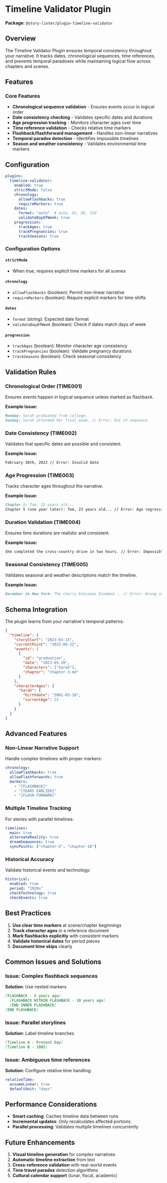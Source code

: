 # Timeline Validator Plugin

**Package**: `@story-linter/plugin-timeline-validator`

## Overview

The Timeline Validator Plugin ensures temporal consistency throughout your narrative. It tracks dates, chronological sequences, time references, and prevents temporal paradoxes while maintaining logical flow across chapters and scenes.

## Features

### Core Features
- **Chronological sequence validation** - Ensures events occur in logical order
- **Date consistency checking** - Validates specific dates and durations
- **Age progression tracking** - Monitors character ages over time
- **Time reference validation** - Checks relative time markers
- **Flashback/flashforward management** - Handles non-linear narratives
- **Temporal paradox detection** - Identifies impossible timelines
- **Season and weather consistency** - Validates environmental time markers

## Configuration

```yaml
plugins:
  timeline-validator:
    enabled: true
    strictMode: false
    chronology:
      allowFlashbacks: true
      requireMarkers: true
    dates:
      format: "auto"  # auto, US, UK, ISO
      validateDayOfWeek: true
    progression:
      trackAges: true
      trackPregnancies: true
      trackSeasons: true
```

### Configuration Options

#### `strictMode`
- When true, requires explicit time markers for all scenes

#### `chronology`
- `allowFlashbacks` (boolean): Permit non-linear narrative
- `requireMarkers` (boolean): Require explicit markers for time shifts

#### `dates`
- `format` (string): Expected date format
- `validateDayOfWeek` (boolean): Check if dates match days of week

#### `progression`
- `trackAges` (boolean): Monitor character age consistency
- `trackPregnancies` (boolean): Validate pregnancy durations
- `trackSeasons` (boolean): Check seasonal consistency

## Validation Rules

### Chronological Order (TIME001)
Ensures events happen in logical sequence unless marked as flashback.

**Example Issue:**
```markdown
Monday: Sarah graduated from college.
Sunday: Sarah attended her final exam. // Error: Out of sequence
```

### Date Consistency (TIME002)
Validates that specific dates are possible and consistent.

**Example Issue:**
```markdown
February 30th, 2023 // Error: Invalid date
```

### Age Progression (TIME003)
Tracks character ages throughout the narrative.

**Example Issue:**
```markdown
Chapter 1: Tom, 25 years old...
Chapter 5 (one year later): Tom, 23 years old... // Error: Age regression
```

### Duration Validation (TIME004)
Ensures time durations are realistic and consistent.

**Example Issue:**
```markdown
She completed the cross-country drive in two hours. // Error: Impossible duration
```

### Seasonal Consistency (TIME005)
Validates seasonal and weather descriptions match the timeline.

**Example Issue:**
```markdown
December in New York: The cherry blossoms bloomed... // Error: Wrong season
```

## Schema Integration

The plugin learns from your narrative's temporal patterns:

```json
{
  "timeline": {
    "storyStart": "2023-03-15",
    "currentPoint": "2023-09-22",
    "events": [
      {
        "id": "graduation",
        "date": "2023-05-20",
        "characters": ["Sarah"],
        "chapter": "chapter-3.md"
      }
    ],
    "characterAges": {
      "Sarah": {
        "birthdate": "2001-03-10",
        "currentAge": 22
      }
    }
  }
}
```

## Advanced Features

### Non-Linear Narrative Support

Handle complex timelines with proper markers:

```yaml
chronology:
  allowFlashbacks: true
  allowFlashforwards: true
  markers:
    - "[FLASHBACK]"
    - "[YEARS EARLIER]"
    - "[FLASH FORWARD]"
```

### Multiple Timeline Tracking

For stories with parallel timelines:

```yaml
timelines:
  main: true
  alternateReality: true
  dreamSequences: true
  syncPoints: ["chapter-5", "chapter-10"]
```

### Historical Accuracy

Validate historical events and technology:

```yaml
historical:
  enabled: true
  period: "1920s"
  checkTechnology: true
  checkEvents: true
```

## Best Practices

1. **Use clear time markers** at scene/chapter beginnings
2. **Track character ages** in a reference document
3. **Mark flashbacks explicitly** with consistent markers
4. **Validate historical dates** for period pieces
5. **Document time skips** clearly

## Common Issues and Solutions

### Issue: Complex flashback sequences
**Solution**: Use nested markers
```markdown
[FLASHBACK - 5 years ago]
  [FLASHBACK WITHIN FLASHBACK - 10 years ago]
  [END INNER FLASHBACK]
[END FLASHBACK]
```

### Issue: Parallel storylines
**Solution**: Label timeline branches
```markdown
[Timeline A - Present Day]
[Timeline B - 1885]
```

### Issue: Ambiguous time references
**Solution**: Configure relative time handling
```yaml
relativeTime:
  assumeLinear: true
  defaultUnit: "days"
```

## Performance Considerations

- **Smart caching**: Caches timeline data between runs
- **Incremental updates**: Only recalculates affected portions
- **Parallel processing**: Validates multiple timelines concurrently

## Future Enhancements

1. **Visual timeline generation** for complex narratives
2. **Automatic timeline extraction** from text
3. **Cross-reference validation** with real-world events
4. **Time travel paradox** detection algorithms
5. **Cultural calendar support** (lunar, fiscal, academic)